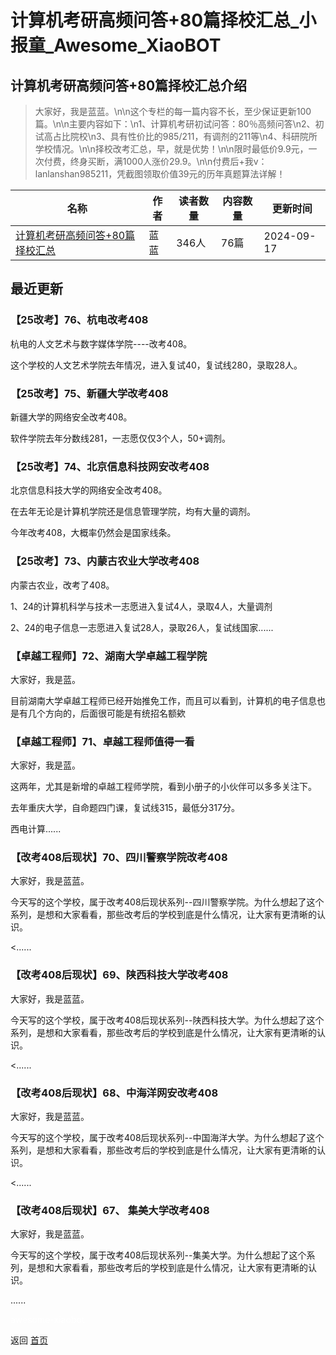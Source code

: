 # 计算机考研高频问答+80篇择校汇总_小报童_Awesome_XiaoBOT

## 计算机考研高频问答+80篇择校汇总介绍
> 大家好，我是蓝蓝。\n\n这个专栏的每一篇内容不长，至少保证更新100篇。\n\n主要内容如下：\n1、计算机考研初试问答：80％高频问答\n2、初试高占比院校\n3、具有性价比的985/211，有调剂的211等\n4、科研院所学校情况。\n\n择校改考汇总，早，就是优势！\n\n限时最低价9.9元，一次付费，终身买断，满1000人涨价29.9。\n\n付费后+我v：lanlanshan985211，凭截图领取价值39元的历年真题算法详解！  
  


|名称|作者|读者数量|内容数量|更新时间|
|---|---|---|---|---|
|[计算机考研高频问答+80篇择校汇总](https://xiaobot.net/p/5201314?refer=0b133df9-27dc-423b-8101-639049001c13)|蓝蓝|346人|76篇|2024-09-17|

## 最近更新
### 【25改考】76、杭电改考408

杭电的人文艺术与数字媒体学院----改考408。

这个学校的人文艺术学院去年情况，进入复试40，复试线280，录取28人。

### 【25改考】75、新疆大学改考408

新疆大学的网络安全改考408。

软件学院去年分数线281，一志愿仅仅3个人，50+调剂。

### 【25改考】74、北京信息科技网安改考408

北京信息科技大学的网络安全改考408。

在去年无论是计算机学院还是信息管理学院，均有大量的调剂。

今年改考408，大概率仍然会是国家线条。

### 【25改考】73、内蒙古农业大学改考408

内蒙古农业，改考了408。

1、24的计算机科学与技术一志愿进入复试4人，录取4人，大量调剂

2、24的电子信息一志愿进入复试28人，录取26人，复试线国家......

### 【卓越工程师】72、湖南大学卓越工程学院

大家好，我是蓝。

目前湖南大学卓越工程师已经开始推免工作，而且可以看到，计算机的电子信息也是有几个方向的，后面很可能是有统招名额欸

### 【卓越工程师】71、卓越工程师值得一看

大家好，我是蓝。

这两年，尤其是新增的卓越工程师学院，看到小册子的小伙伴可以多多关注下。

去年重庆大学，自命题四门课，复试线315，最低分317分。

西电计算......

### 【改考408后现状】70、四川警察学院改考408

大家好，我是蓝蓝。

今天写的这个学校，属于改考408后现状系列--四川警察学院。为什么想起了这个系列，是想和大家看看，那些改考后的学校到底是什么情况，让大家有更清晰的认识。

<......

### 【改考408后现状】69、陕西科技大学改考408

大家好，我是蓝蓝。

今天写的这个学校，属于改考408后现状系列--陕西科技大学。为什么想起了这个系列，是想和大家看看，那些改考后的学校到底是什么情况，让大家有更清晰的认识。

<......

### 【改考408后现状】68、中海洋网安改考408

大家好，我是蓝蓝。

今天写的这个学校，属于改考408后现状系列--中国海洋大学。为什么想起了这个系列，是想和大家看看，那些改考后的学校到底是什么情况，让大家有更清晰的认识。

<......

### 【改考408后现状】67、 集美大学改考408

大家好，我是蓝蓝。

今天写的这个学校，属于改考408后现状系列--集美大学。为什么想起了这个系列，是想和大家看看，那些改考后的学校到底是什么情况，让大家有更清晰的认识。

......


<a href="https://github.com/Reno9527/awesome-xiaobot" style="color: white; text-decoration: none;">awesome-xiaobot</a>

返回 [首页](../README.md)
